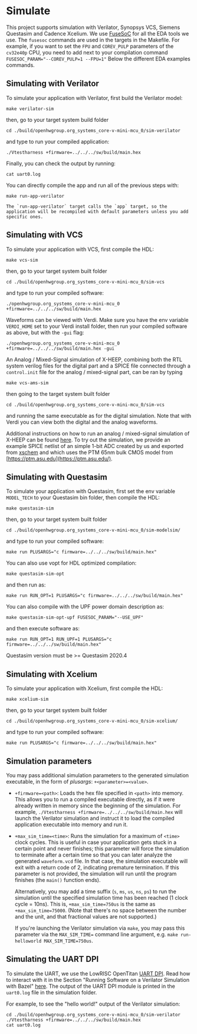 # Simulate

This project supports simulation with Verilator, Synopsys VCS, Siemens Questasim and Cadence Xcelium.
We use [FuseSoC](https://github.com/olofk/fusesoc) for all the EDA tools we use. The `fusesoc` commands are used in the targets in the Makefile.
For example, if you want to set the `FPU` and `COREV_PULP` parameters of the `cv32e40p` CPU,
you need to add next to your compilation command `FUSESOC_PARAM="--COREV_PULP=1 --FPU=1"`
Below the different EDA examples commands.

## Simulating with Verilator

To simulate your application with Verilator, first build the Verilator model:

```
make verilator-sim
```

then, go to your target system build folder

```
cd ./build/openhwgroup.org_systems_core-v-mini-mcu_0/sim-verilator
```

and type to run your compiled application:

```
./Vtestharness +firmware=../../../sw/build/main.hex
```

Finally, you can check the output by running:

```
cat uart0.log
```

You can directly compile the app and run all of the previous steps with:

```
make run-app-verilator
```

```{warning}
The `run-app-verilator` target calls the `app` target, so the application will be recompiled with default parameters unless you add specific ones.
```

## Simulating with VCS

To simulate your application with VCS, first compile the HDL:

```
make vcs-sim
```

then, go to your target system built folder

```
cd ./build/openhwgroup.org_systems_core-v-mini-mcu_0/sim-vcs
```

and type to run your compiled software:

```
./openhwgroup.org_systems_core-v-mini-mcu_0 +firmware=../../../sw/build/main.hex
```

Waveforms can be viewed with Verdi. Make sure you have the env variable `VERDI_HOME` set to your Verdi install folder, then run your compiled software as above, but with the `-gui` flag:

```
./openhwgroup.org_systems_core-v-mini-mcu_0 +firmware=../../../sw/build/main.hex -gui
```

An Analog / Mixed-Signal simulation of X-HEEP, combining both the RTL system verilog files for the digital part and a SPICE file connected through a `control.init` file for the analog / mixed-signal part, can be ran by typing

```
make vcs-ams-sim
```

then going to the target system built folder

```
cd ./build/openhwgroup.org_systems_core-v-mini-mcu_0/sim-vcs
```

and running the same executable as for the digital simulation. Note that with Verdi you can view both the digital and the analog waveforms.

Additional instructions on how to run an analog / mixed-signal simulation of X-HEEP can be found [here](./AnalogMixedSignal.md). To try out the simulation, we provide an example SPICE netlist of an simple 1-bit ADC created by us and exported from [xschem](https://xschem.sourceforge.io/stefan/index.html) and which uses the PTM 65nm bulk CMOS model from [https://ptm.asu.edu](https://ptm.asu.edu/).

## Simulating with Questasim

To simulate your application with Questasim, first set the env variable `MODEL_TECH` to your Questasim bin folder, then compile the HDL:

```
make questasim-sim
```

then, go to your target system built folder

```
cd ./build/openhwgroup.org_systems_core-v-mini-mcu_0/sim-modelsim/
```

and type to run your compiled software:

```
make run PLUSARGS="c firmware=../../../sw/build/main.hex"
```

You can also use vopt for HDL optimized compilation:

```
make questasim-sim-opt
```

and then run as:

```
make run RUN_OPT=1 PLUSARGS="c firmware=../../../sw/build/main.hex"
```

You can also compile with the UPF power domain description as:

```
make questasim-sim-opt-upf FUSESOC_PARAM="--USE_UPF"
```

and then execute software as:

```
make run RUN_OPT=1 RUN_UPF=1 PLUSARGS="c firmware=../../../sw/build/main.hex"
```

Questasim version must be >= Questasim 2020.4

## Simulating with Xcelium

To simulate your application with Xcelium, first compile the HDL:

```
make xcelium-sim
```

then, go to your target system built folder

```
cd ./build/openhwgroup.org_systems_core-v-mini-mcu_0/sim-xcelium/
```

and type to run your compiled software:

```
make run PLUSARGS="c firmware=../../../sw/build/main.hex"
```

## Simulation parameters

You may pass additional simulation parameters to the generated simulation executable, in the form of *plusargs*: `+<parameter>=<value>`.

- `+firmware=<path>`:
  Loads the hex file specified in `<path>` into memory.
  This allows you to run a compiled executable directly, as if it were already written in memory since the beginning of the simulation.
  For example, `./Vtestharness +firmware=../../../sw/build/main.hex` will launch the Verilator simulation and instruct it to load the compiled application executable into memory and run it.

- `+max_sim_time=<time>`:
  Runs the simulation for a maximum of `<time>` clock cycles.
  This is useful in case your application gets stuck in a certain point and never finishes; this parameter will force the simulation to terminate after a certain time so that you can later analyze the generated `waveform.vcd` file.
  In that case, the simulation executable will exit with a return code of 2, indicating premature termination.
  If this parameter is not provided, the simulation will run until the program finishes (the `main()` function ends).

  Alternatively, you may add a time suffix (`s`, `ms`, `us`, `ns`, `ps`) to run the simulation until the specified simulation time has been reached (1 clock cycle = 10ns).
  This is, `+max_sim_time=750us` is the same as `+max_sim_time=75000`.
  (Note that there's no space between the number and the unit, and that fractional values are not supported.)

  If you're launching the Verilator simulation via `make`, you may pass this parameter via the `MAX_SIM_TIME=` command line argument, e.g. `make run-helloworld MAX_SIM_TIME=750us`.

## Simulating the UART DPI

To simulate the UART, we use the LowRISC OpenTitan [UART DPI](https://github.com/lowRISC/opentitan/tree/master/hw/dv/dpi/uartdpi).
Read how to interact with it in the Section "Running Software on a Verilator Simulation with Bazel" [here](https://opentitan.org/guides/getting_started/setup_verilator.html#running-software-on-a-verilator-simulation-with-bazel).
The output of the UART DPI module is printed in the `uart0.log` file in the simulation folder.

For example, to see the "hello world!" output of the Verilator simulation:

```
cd ./build/openhwgroup.org_systems_core-v-mini-mcu_0/sim-verilator
./Vtestharness +firmware=../../../sw/build/main.hex
cat uart0.log
```
